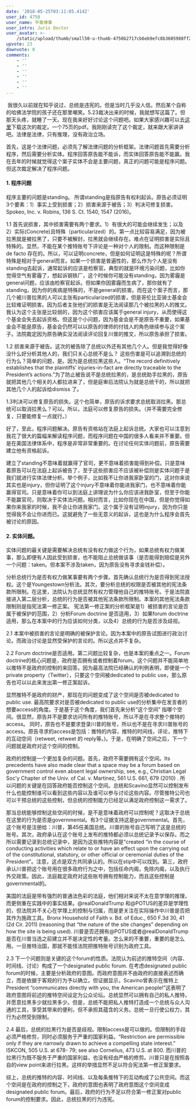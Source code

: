 ```yaml
---
date: '2018-05-25T03:11:05.414Z'
user_id: 4750
user_name: 平章律事
user_intro: Juris Doctor
user_avatar: >-
    /static/upload/thumb/small50-u-thumb-4750b2717cb6eb9efc8b3605988ff2e6cbb2496278ed.png
upvote: 23
downvote: 0
comments:
    - ''
    - ''
    - ''
    - ''
    - ''
    - ''
---
```


 我很久以前就在知乎说过，总统是违宪的。但是当时几乎没人信。然后某个自称的哈佛法学院的孩子还在那里嘲笑。5.23裁决出来的时候，我就想写这篇了。但那天头疼，就睡了一天。现在我来好好讨论这个问题吧。如果大家感兴趣可以去[这里](https://web.archive.org:443/web/20180529145303/https://knightcolumbia.org/sites/default/files/content/Knight_v_Trump_Opposition_MSJ_brief.pdf)下载这次的裁定。一个75页的pdf。我刚刚读完了这个裁定，就来跟大家讲讲吧。法律是法律，只有推理，没有政治立场。

首先，这是个法律问题，必须先了解法律问题的分析框架。法律问题首先需要分析程序，然后需要分析实体。程序回答原告能不能诉，而实体回答原告能不能赢。我在去年的时候就觉得这个案子实体不会是主要问题，真正的问题可能是程序问题。但这次裁定解决了程序问题。

####   

#### 1\. 程序问题

程序主要的问题是standing。 所谓standing是指原告有权利起诉。原告必须证明3个要素：1）事实上受到损害；2）损害来源于被告；3）判决可修复损害。Spokeo, Inc. v. Robins, 136 S. Ct. 1540, 1547 (2016)。

1.1 首先说损害，其中损害需要有两个要求。1）有很大的可能会继续发生；以及 2）实际(Concrete)且特殊（particularized）的。第一点比较容易满足，因为被拉黑就是被拉黑了，只要不被解封，拉黑就会继续存在。难点在证明损害是实际且特殊的。显然，不能在某个推特账号下评论是一种对个人的限制。而这种限制是de facto 存在的。所以，可以证明concrete，但是如何证明这是特殊的呢？所谓特殊是相对于general而言。如果一个损害是普遍性的，那么作为个人是没有standing去起诉，通常起诉的应该是检察官。典型的就是环境污染问题，比如你觉得空气有雾霾了，想起诉钢铁厂，这个时候你可能没有standing，因为雾霾是general问题，应该由检察官起诉。但如果你因雾霾而生病了，那你就有了standing，因为你的疾病是特殊的，不是general的损害。而在这个案子而言，那几个被川普拉黑的人可以主张有particularized的损害，但是哥伦比亚骑士基金会比较难证明损害。因为后者主张他们的损害是无法阅读那几个被拉黑的人的推文。我认为这个主张是比较弱的，因为这个损害应该属于general injury，从而使得这个基金会失去起诉资格。但这是个小问题，因为基金会是不是原告不重要，如果基金会不能是原告，基金会仍然可以以原告的律师的付钱人的角色继续参与这个案子。法院裁定因为原告确实没法阅读评论回复川普的推文，所以原告承担了损害。

  

1.2 损害来源于被告。这次的被告除了总统以外还有其他几个人。但是我觉得好像没什么好分析其他人的，我们只关心总统不是么？ 这些伤害是可以追溯到总统的行为么？简单的问题，是。因为是总统拉黑这些人。“The record definitively establishes that the plaintiffs’ injuries-in-fact are directly traceable to the President’s actions.”为了防止被告说不是总统拉黑的，是总统助手拉黑的，原告就把其他几个相关的人都拉进来了，但是庭审后法院认为就是总统干的，所以就把其他几个人的起诉给dismiss 了。

1.3判决可以修复原告的损失。这个也简单，原告的诉求要求总统取消拉黑。那总统可以取消拉黑么？可以。所以，法庭可以修复原告的损失。（并不需要完全修复，只要能修复一点就行。）

好了，至此，程序问题解决。原告有资格站在法庭上起诉总统。大家也可以注意到我花了很大的篇幅来解读程序问题，而程序问题在中国的很多人看来并不重要。但是在美国法律体系中，程序是非常非常重要的。在讨论任何实体问题前，原告需要建立他有资格起诉。

建立了standing不意味着就赢得了官司，更不意味着损害能得到补偿。只是意味着原告可以在法庭上起诉被告了，至于这些损害应不应该被补偿则是实体问题于是我们就进行实体法律分析。举个例子，比如我不让你进我家卧室的门，这对你来说其实也是injury，但你证明了这个injury不意味着你能进我家门，也不意味着你能赢得官司。只是意味着你可以到法庭上讲理说为什么你应该进我卧室，但至于你能不能赢官司，则取决于实体法问题。相对而言，比如你现在在中国，但是你觉得如果你来我家的时候，我不会让你进我家门。这个属于没有证明injury，因为你只是觉得我不会让你进而已。这就避免了一些无意义的起诉，这也是为什么程序会首先被讨论的原因。

#### 2\. 实体问题。

实体问题的最关键是需要解决总统有没有权力做这个行为，如果总统有权力做某事，那么即便有人因此受到损害，也不能阻止总统做该事（是否能得到赔偿是另外一个问题：taken。但本案不涉及taken，因为原告没有寻求金钱补偿）。

分析总统行为是否有权力做某事要有两个步骤。首先确认总统行为是否得到宪法授权。这个是Youngestown分析法。其次，要分析总统的权限是否被其他的宪法条款所限制。在这里，法院认为总统显然有权力管理他自己的推特账号。于是法院直接进入第二层分析，总统的行为是否被其他宪法条款所限制。本案的其他宪法条款限制则是指宪法第一修正案。 宪法第一修正案的分析框架是1）被损害的言论是否属于被保护的范围，2）分析Forum doctrine 是否适用，3）如果forum doctrine适用，那么在本案中的行为应该如何分类，以及4）总统的行为是否涉及歧视。

2.1 本案中被损害的言论是明确的被保护言论。因为本案中的原告试图进行政治讨论。而政治讨论是显然受保护的言论的。所以这点并不复杂。

  

2.2 Forum doctrine是否适用。第二问题比较复杂，也是本案的重点之一。Forum doctrine的核心问题是，政府是否拥有或者控制着forum。这个问题并不能简单地以推特不是政府的控制的来回答。因为最高法院已经确认的判例表明，即便是一个private property（Twitter），只要这个空间被dedicated to public use，那么原告也可以以此来发出第一修正案起诉。

显然推特不是政府的财产，那现在的问题变成了这个空间是否被dedicated to public use. 最高院要求对是否被dedicated to public use的分析集中在发言者的想要access的角度。于是基于这个角度，我们首先来分析“这个空间” 指哪个空间。很显然，原告并不是要求访问所有的推特账号，所以不是在寻求整个推特的access。 同时，原告也不是要求登录川普的账号，所以也不是在寻求川普账号的access。原告寻求的access是包括：推特的内容，推特的时间线，评论，推特下的互动空间（retweet, retweet 的 reply等。)。于是，在明确了空间之后，下一个问题就是政府对这个空间的控制。

政府的控制是一个更加复杂的问题。首先，政府不需要拥有这个空间。Its precedents have also made clear that a space may be a forum based on government control even absent legal ownership, see, e.g., Christian Legal Soc’y Chapter of the Univ. of Cal. v. Martinez, 561 U.S. 661, 679 (2010) . 所以问题的关键是在回答政府能否控制这个空间。总统和Scavino显然可以控制发布什么也能控制谁可以看到这些内容以及谁可以参与讨论这些内容。尽管推特公司也可以干预总统的这些控制，但总统的控制能力已经足以满足政府控制这一需求了。

那当总统能够控制这些空间的时候，是不是意味着政府可以控制呢？这取决于总统在这里的行为是否是governmental。有3个证据支持这是governmental。首先，这个账号是注册给：川普，第45任美国总统。川普的账号自己写明了这是总统的账号。其次，政府承认在这个账号上发布的推特都必须以总统记录予以保存。而之所以需要记录到总统记录中，是因为这些推特内容是“created “in the course of conducting activities which relate to or have an effect upon the carrying out of the constitutional, statutory, or other official or ceremonial duties of the President”。注意，这点是双方共同承认的。所以在stip中可以找到。第三，政府承认川普把这个账号用在很多政府行为之中，包括任命内阁，免除内阁，以及执行外交政策。因此，法庭裁定政府对这些账号拥有控制能力，而且这些控制是governmental的。

美国的法庭是带有强烈的普通法色彩的法庭，他们相对来说不太在意学理的推理，而更侧重在实践中的事实结果。@realDonaldTrump 和@POTUS的差异是学理性的，但法院并不关心在学理上的控制与归属，而是更关注在实际操作中川普是否把其作为施政工具。Bronx Household of Faith v. Bd. of Educ., 650 F.3d 30, 41 (2d Cir. 2011) (reasoning that “the nature of the site changes” depending on how the site is being used). 川普是否还拥有@POTUS或者@realDonaldTrump 是否在川普当选之前建立并不是决定性的考量。怎么来的不重要，重要的是怎么用。一旦推特治国，那就不能怪法院把推特账号识别为政府工具。

2.3 下一个问题则是关键的这个forum的性质。法院认为前述的推特空间（内容、时间线、讨论）构成了一个designated public forum. 在考虑designated public forum的时候，主要是分析政府的意图。而政府意图并不由政府的直接表述而确立，而是依据于客观的行为予以确立。但证据显示，Scavino曾表示在推特上 President “communicates directly with you, the American people!”这表明了政府意图将前述的推特空间设定为公众论坛。总统显然可以拥有自己的私人推特，并愿意拉黑多少就拉黑多少。但是，总统不能把私人推特打造成一个总统与众人沟通的工具，享受其带来的便利，但不承担其蕴含的义务。总统一旦行使公权力，其行为必然受到限制。

2.4 最后，总统的拉黑行为是否是歧视。限制access是可以做的。但限制的手段必须严格修剪，同时必须服务于严重的国家利益。“Restriction are permissible only if they are narrowly drawn to achieve a compelling state interest.” ISKCON, 505 U.S. at 678- 79; see also Cornelius, 473 U.S. at 800. 而川普的拉黑行为既不服务于严重的国家利益，也没有经由严格的修剪。川普只是在按照各自的view point来进行拉黑。这样的举措显然不足以符合宪法第一修正案要求。

  

综上，总统的推特的内容、时间线、以及每条推特下的互动构成了公共空间。而这个空间是在政府的控制之下，政府的意图也表明了政府意图这个空间变成designated public forum。最后，政府的行为不足以符合第一修正案对public forum的控制要求。因此，总统拉黑的行为违宪。

